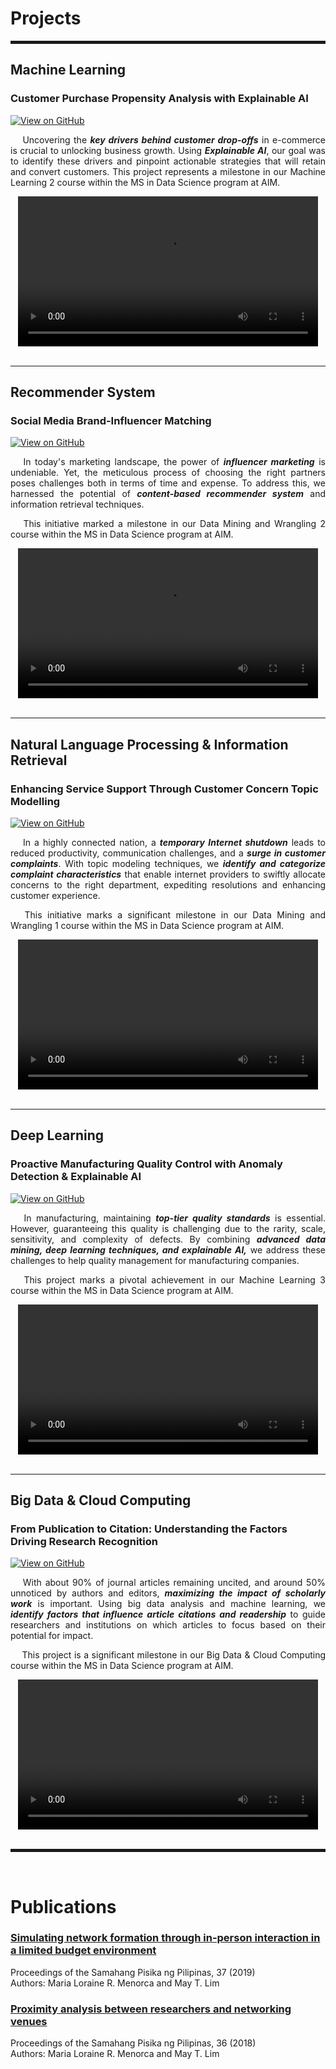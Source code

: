 # Projects

<hr style="border: 2px solid">

## Machine Learning 


### Customer Purchase Propensity Analysis with Explainable AI

[![View on GitHub](https://img.shields.io/badge/GitHub-View_on_GitHub-blue?logo=GitHub)](https://github.com/lorainemnrc/predict-purchase-propensity)

<p align="justify"> &emsp;
Uncovering the <strong><em>key drivers behind customer drop-offs</em></strong> in e-commerce is crucial to unlocking business growth. Using <strong><em>Explainable AI</em></strong>, our goal was to identify these drivers and pinpoint actionable strategies that will retain and convert customers. This project represents a milestone in our Machine Learning 2 course within the MS in Data Science program at AIM.
</p>

<div style="text-align: center;">
  <video autoplay controls width="480">
    <source src="images/poster_purchase_propensity.mp4" type="video/mp4">
    Your browser does not support the video tag.
  </video>
</div>

<br>

***
## Recommender System


### Social Media Brand-Influencer Matching
[![View on GitHub](https://img.shields.io/badge/GitHub-View_on_GitHub-blue?logo=GitHub)](https://github.com/lorainemnrc/recsys-socmed-marketing)

<p align="justify"> &emsp;
  In today's marketing landscape, the power of <strong><em>influencer marketing</em></strong> is undeniable. Yet, the meticulous process of choosing the right partners poses challenges both in terms of time and expense. To address this, we harnessed the potential of <strong><em>content-based recommender system</em></strong> and information retrieval techniques.
</p>
<p align="justify"> &emsp;
  This initiative marked a milestone in our Data Mining and Wrangling 2 course within the MS in Data Science program at AIM.
</p>

<div style="text-align: center;">
  <video autoplay controls width="480">
    <source src="images/poster_socmed_recsys.mp4" type="video/mp4">
    Your browser does not support the video tag.
  </video>
</div>

<br>

***
## Natural Language Processing & Information Retrieval


### Enhancing Service Support Through Customer Concern Topic Modelling

[![View on GitHub](https://img.shields.io/badge/GitHub-View_on_GitHub-blue?logo=GitHub)](https://github.com/lorainemnrc/nlp-topic-modeling-pldt)

<p align="justify"> &emsp;
  In a highly connected nation, a <strong><em>temporary Internet shutdown</em></strong> leads to reduced productivity, communication challenges, and a <strong><em>surge in customer complaints</em></strong>. With topic modeling techniques, we <strong><em>identify and categorize complaint characteristics</em></strong> that enable internet providers to swiftly allocate concerns to the right department, expediting resolutions and enhancing customer experience.
</p>
<p align="justify"> &emsp;
  This initiative marks a significant milestone in our Data Mining and Wrangling 1 course within the MS in Data Science program at AIM.
</p>

<div style="text-align: center;">
  <video autoplay controls width="480">
    <source src="images/poster_pldt_topicmodeling.mp4" type="video/mp4">
    Your browser does not support the video tag.
  </video>
</div>

<br>

***
## Deep Learning


### Proactive Manufacturing Quality Control with Anomaly Detection & Explainable AI
[![View on GitHub](https://img.shields.io/badge/GitHub-View_on_GitHub-blue?logo=GitHub)](https://github.com/lorainemnrc/deep-learning-cv-anomaly-detection)

<p align="justify"> &emsp;
  In manufacturing, maintaining <strong><em>top-tier quality standards</em></strong> is essential. However, guaranteeing this quality is challenging due to the rarity, scale, sensitivity, and complexity of defects. By combining <strong><em>advanced data mining, deep learning techniques, and explainable AI,</em></strong> we address these challenges to help quality management for manufacturing companies. 
</p> 
<p align="justify"> &emsp;
This project marks a pivotal achievement in our Machine Learning 3 course within the MS in Data Science program at AIM.
</p>

<div style="text-align: center;">
  <video autoplay controls width="480">
    <source src="images/poster_cv_anomaly_detection.mp4" type="video/mp4">
    Your browser does not support the video tag.
  </video>
</div>

<br>

***
## Big Data & Cloud Computing


### From Publication to Citation: Understanding the Factors Driving Research Recognition

[![View on GitHub](https://img.shields.io/badge/GitHub-View_on_GitHub-blue?logo=GitHub)](https://github.com/lorainemnrc/big-data-researcher-opportunity)

<p align="justify"> &emsp;
  With about 90% of journal articles remaining uncited, and around 50% unnoticed by authors and editors, <strong><em>maximizing the impact of scholarly work</em></strong> is important. Using big data analysis and machine learning, we <strong><em>identify factors that influence article citations and readership</em></strong> to guide researchers and institutions on which articles to focus based on their potential for impact.
</p>
<p align="justify"> &emsp;
  This project is a significant milestone in our Big Data & Cloud Computing course within the MS in Data Science program at AIM.
</p>

<div style="text-align: center;">
  <video autoplay controls width="480">
    <source src="images/poster_researcher_opportunity.mp4" type="video/mp4">
    Your browser does not support the video tag.
  </video>
</div>

<br>
<hr style="border: 2px solid">
<br>

# Publications

### [Simulating network formation through in-person interaction in a limited budget environment](https://proceedings.spp-online.org/article/view/SPP-2019-1F-04)

Proceedings of the Samahang Pisika ng Pilipinas, 37 (2019)<br>
Authors: Maria Loraine R. Menorca and May T. Lim
<br>
### [Proximity analysis between researchers and networking venues](https://proceedings.spp-online.org/article/view/SPP-2018-PC-31)

Proceedings of the Samahang Pisika ng Pilipinas, 36 (2018)<br>
Authors: Maria Loraine R. Menorca and May T. Lim
